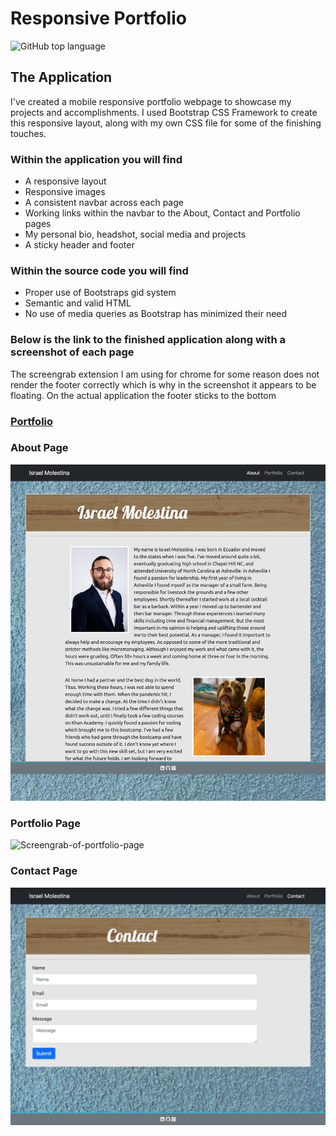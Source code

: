 # Responsive Portfolio
![GitHub top language](https://img.shields.io/github/languages/top/Israel-Molestina/Israel-Molestina.github.io)

## The Application
I've created a mobile responsive portfolio webpage to showcase my projects and accomplishments. I used Bootstrap CSS Framework to create this responsive layout, along with my own CSS file for some of the finishing touches. 

### Within the application you will find
* A responsive layout
* Responsive images
* A consistent navbar across each page
* Working links within the navbar to the About, Contact and Portfolio pages
* My personal bio, headshot, social media and projects
* A sticky header and footer

### Within the source code you will find
* Proper use of Bootstraps gid system
* Semantic and valid HTML
* No use of media queries as Bootstrap has minimized their need

### Below is the link to the finished application along with a screenshot of each page
The screengrab extension I am using for chrome for some reason does not render the footer correctly which is why in the screenshot it appears to be floating. On the actual application the footer sticks to the bottom

### [Portfolio](https://israel-molestina.github.io/)

### About Page
![Screengrab-of-about-page](assets/pics/portfolio-about-page.png)

### Portfolio Page
![Screengrab-of-portfolio-page](assets/pics/portfolio-page.png)

### Contact Page
![Screengrab-of-contact-page](assets/pics/portfolio-contact-page.png)
